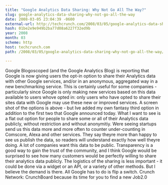 ```yaml
---
title: "Google Analytics Data Sharing: Why Not Go All The Way?"
slug: google-analytics-data-sharing-why-not-go-all-the-way
date: 2008-03-05 23:04:39 -0600
external-url: http://techcrunch.com/2008/03/05/google-analytics-data-sharing-why-not-go-all-the-way/
hash: 01be2e9e949b2ba77d08a6227f32ed9b
year: 2008
month: 03
scheme: http
host: techcrunch.com
path: /2008/03/05/google-analytics-data-sharing-why-not-go-all-the-way/

---
```


Google Blogoscoped (and the Google Analytics Blog) is reporting that Google is now giving users the opt-in option to share their Analytics data with other Google services, and/or in an anonymous, aggregated way in a new benchmarking service.   This is certainly useful for some companies - particularly since Google is only making new services based on this data available to users whove opted in: only users who have opted to share their sites data with Google may use these new or improved services.  A screen shot of the options is above - but Ive added my own fantasy third option in addition to the first two that Google announced today.  What I want to see is a flat out option for people to share some or all of their Analytics data publicly, without restriction and without anonymitiy. Were seeing startups send us this data more and more often to counter under-counting in Comscore, Alexa and other services. They say theyre more than happy to see us publish the data, so readers will understand exactly how well theyre doing. A lot of companies want this data to be public.  Transparency is a good way to gain the trust of the community, and I think Google would be surprised to see how many customers would be perfectly willing to share their analytics data publicly. The logistics of the sharing is less important - it could be done via a widget or an API, or a variety of other methods. But I believe the demand is there. All Google has to do is flip a switch. Crunch Network:  CrunchBoard because its time for you to find a new Job2.0
